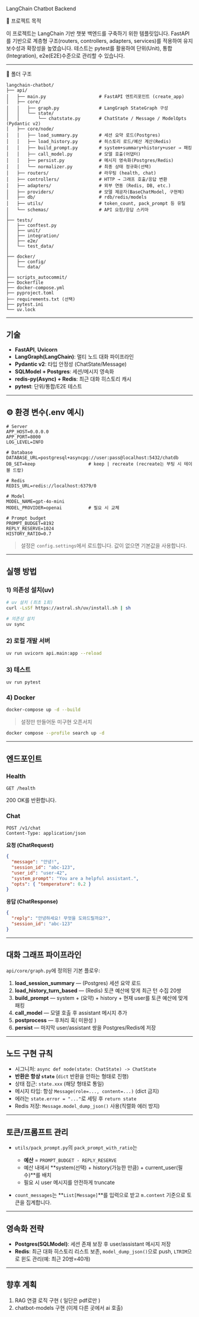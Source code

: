 LangChain Chatbot Backend

📌 프로젝트 목적

이 프로젝트는 LangChain 기반 챗봇 백엔드를 구축하기 위한 템플릿입니다.
FastAPI를 기반으로 계층형 구조(routers, controllers, adapters,
services)를 적용하여 유지보수성과 확장성을 높였습니다.
테스트는 pytest를 활용하여 단위(Unit), 통합(Integration), e2e(E2E)수준으로 관리할
수 있습니다.

------------------------------------------------------------------------

📂 폴더 구조
```
langchain-chatbot/
├── api/
│   ├── main.py                    # FastAPI 엔트리포인트 (create_app)
│   ├── core/
│   │   ├── graph.py               # LangGraph StateGraph 구성
│   │   └── state/
│   │       └── chatstate.py       # ChatState / Message / ModelOpts (Pydantic v2)
│   ├── core/node/
│   │   ├── load_summary.py        # 세션 요약 로드(Postgres)
│   │   ├── load_history.py        # 히스토리 로드/예산 계산(Redis)
│   │   ├── build_prompt.py        # system+summary+history+user → 패킹
│   │   ├── call_model.py          # 모델 호출(어댑터)
│   │   ├── persist.py             # 메시지 영속화(Postgres/Redis)
│   │   └── normalizer.py          # 최종 상태 정규화(선택)
│   ├── routers/                   # 라우팅 (health, chat)
│   ├── controllers/               # HTTP → 그래프 호출/응답 변환
│   ├── adapters/                  # 외부 연동 (Redis, DB, etc.)
│   ├── providers/                 # 모델 제공자(BaseChatModel, 구현체)
│   ├── db/                        # rdb/redis/models
│   ├── utils/                     # token_count, pack_prompt 등 유틸
│   └── schemas/                   # API 요청/응답 스키마
│
├── tests/
│   ├── conftest.py
│   ├── unit/
│   ├── integration/
│   ├── e2e/
│   └── test_data/
│
├── docker/
│   ├── config/
│   └── data/
│
├── scripts_autocommit/
├── Dockerfile
├── docker-compose.yml
├── pyproject.toml
├── requirements.txt (선택)
├── pytest.ini
└── uv.lock
```

------------------------------------------------------------------------
## 기술

* **FastAPI**, **Uvicorn**
* **LangGraph(LangChain)**: 멀티 노드 대화 파이프라인
* **Pydantic v2**: 타입 안정성 (ChatState/Message)
* **SQLModel + Postgres**: 세션/메시지 영속화
* **redis-py(Async) + Redis**: 최근 대화 히스토리 캐시
* **pytest**: 단위/통합/E2E 테스트

---

## ⚙️ 환경 변수(.env 예시)

```
# Server
APP_HOST=0.0.0.0
APP_PORT=8000
LOG_LEVEL=INFO

# Database
DATABASE_URL=postgresql+asyncpg://user:pass@localhost:5432/chatdb
DB_SET=keep                    # keep | recreate (recreate는 부팅 시 테이블 드랍)

# Redis
REDIS_URL=redis://localhost:6379/0

# Model
MODEL_NAME=gpt-4o-mini
MODEL_PROVIDER=openai          # 필요 시 교체

# Prompt budget
PROMPT_BUDGET=8192
REPLY_RESERVE=1024
HISTORY_RATIO=0.7
```

> 설정은 `config.settings`에서 로드합니다. 값이 없으면 기본값을 사용합니다.

---

##  실행 방법

### 1) 의존성 설치(uv)

```bash
# uv 설치 (최초 1회)
curl -LsSf https://astral.sh/uv/install.sh | sh

# 의존성 설치
uv sync
```

### 2) 로컬 개발 서버

```bash
uv run uvicorn api.main:app --reload
```

### 3) 테스트

```bash
uv run pytest
```

### 4) Docker

```bash
docker-compose up -d --build
```

> 설정만 만들어둔 미구현 오픈서치
```bash
docker compose --profile search up -d
```

---

## 엔드포인트

### Health

```
GET /health
```

200 OK를 반환합니다.

### Chat

```
POST /v1/chat
Content-Type: application/json
```

**요청 (ChatRequest)**

```json
{
  "message": "안녕!",
  "session_id": "abc-123",
  "user_id": "user-42",
  "system_prompt": "You are a helpful assistant.",
  "opts": { "temperature": 0.2 }
}
```

**응답 (ChatResponse)**

```json
{
  "reply": "안녕하세요! 무엇을 도와드릴까요?",
  "session_id": "abc-123"
}
```

---

##  대화 그래프 파이프라인

`api/core/graph.py`에 정의된 기본 플로우:

1. **load\_session\_summary** — (Postgres) 세션 요약 로드
2. **load\_history\_turn\_based** — (Redis) 토큰 예산에 맞게 최근 턴 수집 20쌍
3. **build\_prompt** — system + (요약) + history + 현재 user를 토큰 예산에 맞게 패킹
4. **call\_model** — 모델 호출 후 assistant 메시지 추가
5. **postprocess** — 후처리 훅( 미완성 )
6. **persist** — 마지막 user/assistant 쌍을 Postgres/Redis에 저장

---

## 노드 구현 규칙

* 시그니처: `async def node(state: ChatState) -> ChatState`
* **반환은 항상 `state`** (`dict` 반환을 안하는 형태로 진행)
* 상태 접근: `state.xxx` (해당 형태로 통일)
* 메시지 타입: 항상 `Message(role=..., content=...)` (dict 금지)
* 에러는 `state.error = "..."`로 세팅 후 `return state`
* Redis 저장: `Message.model_dump_json()` 사용(직렬화 에러 방지)

---

## 토큰/프롬프트 관리

* `utils/pack_prompt.py`의 `pack_prompt_with_ratio`는

  * **예산** = `PROMPT_BUDGET - REPLY_RESERVE`
  * 예산 내에서 \*\*system(선택) + history(가능한 만큼) + current\_user(필수)\*\*를 배치
  * 필요 시 user 메시지를 안전하게 truncate
* `count_messages`는 \*\*`List[Message]`\*\*를 입력으로 받고 `m.content` 기준으로 토큰을 집계합니다.

---

## 영속화 전략

* **Postgres(SQLModel)**: 세션 존재 보장 후 user/assistant 메시지 저장
* **Redis**: 최근 대화 히스토리 리스트 보존, `model_dump_json()`으로 push, `LTRIM`으로 윈도 관리(예: 최근 20쌍=40개)

---

## 향후 계획

1. RAG 연결 로직 구현 ( 일단은 pdf로만 )
2. chatbot-models 구현 (이제 다른 곳에서 ai 호출)


